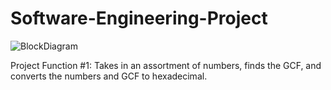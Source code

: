 # Software-Engineering-Project

![BlockDiagram]((https://github.com/jcalhounn/Software-Engineering-Project/blob/readme-update/systemDiagram.pdf))

Project Function #1:
  Takes in an assortment of numbers, finds the GCF, and converts the numbers and GCF to hexadecimal.
